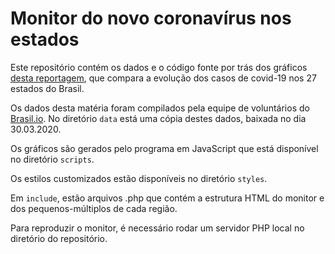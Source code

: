 # Monitor do novo coronavírus nos estados

Este repositório contém os dados e o código fonte por trás dos gráficos [desta reportagem](https://www.estadao.com.br/infograficos/saude,monitor-do-novo-coronavirus-nos-estados,1086213), que compara a evolução dos casos de covid-19 nos 27 estados do Brasil.

Os dados desta matéria foram compilados pela equipe de voluntários do [Brasil.io](https://brasil.io). No diretório `data` está uma cópia destes dados, baixada no dia 30.03.2020.

Os gráficos são gerados pelo programa em JavaScript que está disponível no diretório `scripts`. 

Os estilos customizados estão disponíveis no diretório `styles`. 

Em `include`, estão arquivos .php que contém a estrutura HTML do monitor e dos pequenos-múltiplos de cada região.

Para reproduzir o monitor, é necessário rodar um servidor PHP local no diretório do repositório.